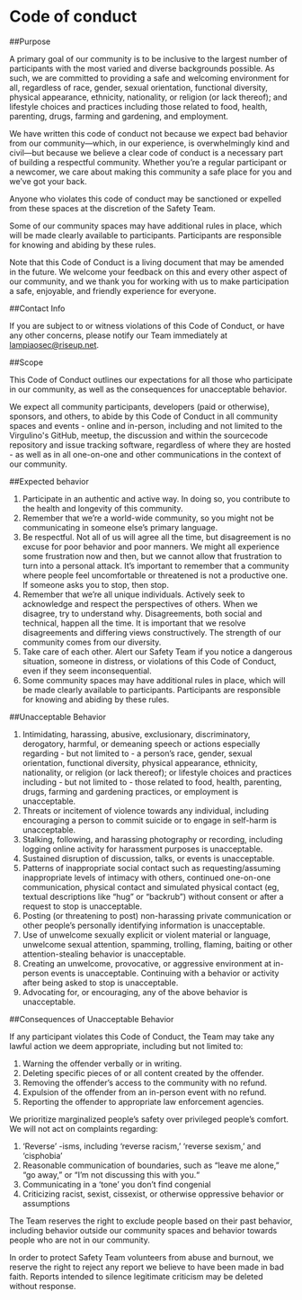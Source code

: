 # Code of conduct

##Purpose

A primary goal of our community is to be inclusive to the largest number of participants with the most varied and diverse backgrounds possible. As such, we are committed to providing a safe and welcoming environment for all, regardless of race, gender, sexual orientation, functional diversity, physical appearance, ethnicity, nationality, or religion (or lack thereof); and lifestyle choices and practices including those related to food, health, parenting, drugs, farming and gardening, and employment.

We have written this code of conduct not because we expect bad behavior from our community—which, in our experience, is overwhelmingly kind and civil—but because we believe a clear code of conduct is a necessary part of building a respectful community. Whether you’re a regular participant or a newcomer, we care about making this community a safe place for you and we’ve got your back.

Anyone who violates this code of conduct may be sanctioned or expelled from these spaces at the discretion of the Safety Team.

Some of our community spaces may have additional rules in place, which will be made clearly available to participants. Participants are responsible for knowing and abiding by these rules.

Note that this Code of Conduct is a living document that may be amended in the future. We welcome your feedback on this and every other aspect of our community, and we thank you for working with us to make participation a safe, enjoyable, and friendly experience for everyone.

##Contact Info

If you are subject to or witness violations of this Code of Conduct, or have any other concerns, please notify our Team immediately at lampiaosec@riseup.net.

##Scope

This Code of Conduct outlines our expectations for all those who participate in our community, as well as the consequences for unacceptable behavior.

We expect all community participants, developers (paid or otherwise), sponsors, and others, to abide by this Code of Conduct in all community spaces and events - online and in-person, including and not limited to the Virgulino's GitHub, meetup, the discussion and within the sourcecode repository and issue tracking software, regardless of where they are hosted - as well as in all one-on-one and other communications in the context of our community.

##Expected behavior


  1. Participate in an authentic and active way. In doing so, you contribute to the health and longevity of this community.
  2. Remember that we’re a world-wide community, so you might not be communicating in someone else’s primary language.
  3. Be respectful. Not all of us will agree all the time, but disagreement is no excuse for poor behavior and poor manners. We might all experience some frustration now and then, but we cannot allow that frustration to turn into a personal attack. It’s important to remember that a community where people feel uncomfortable or threatened is not a productive one. If someone asks you to stop, then stop.
  4. Remember that we’re all unique individuals. Actively seek to acknowledge and respect the perspectives of others. When we disagree, try to understand why. Disagreements, both social and technical, happen all the time. It is important that we resolve disagreements and differing views constructively. The strength of our community comes from our diversity.
  5. Take care of each other. Alert our Safety Team if you notice a dangerous situation, someone in distress, or violations of this Code of Conduct, even if they seem inconsequential.
  6. Some community spaces may have additional rules in place, which will be made clearly available to participants. Participants are responsible for knowing and abiding by these rules.

##Unacceptable Behavior


  1. Intimidating, harassing, abusive, exclusionary, discriminatory, derogatory, harmful, or demeaning speech or actions especially regarding - but not limited to - a person’s race, gender, sexual orientation, functional diversity, physical appearance, ethnicity, nationality, or religion (or lack thereof); or lifestyle choices and practices including - but not limited to - those related to food, health, parenting, drugs, farming and gardening practices, or employment is unacceptable.
  2. Threats or incitement of violence towards any individual, including encouraging a person to commit suicide or to engage in self-harm is unacceptable.
  3. Stalking, following, and harassing photography or recording, including logging online activity for harassment purposes is unacceptable.
  4. Sustained disruption of discussion, talks, or events is unacceptable.
  5. Patterns of inappropriate social contact such as requesting/assuming inappropriate levels of intimacy with others, continued one-on-one communication, physical contact and simulated physical contact (eg, textual descriptions like “hug” or “backrub”) without consent or after a request to stop is unacceptable.
  6. Posting (or threatening to post) non-harassing private communication or other people’s personally identifying information is unacceptable.
  7. Use of unwelcome sexually explicit or violent material or language, unwelcome sexual attention, spamming, trolling, flaming, baiting or other attention-stealing behavior is unacceptable.
  8. Creating an unwelcome, provocative, or aggressive environment at in-person events is unacceptable. Continuing with a behavior or activity after being asked to stop is unacceptable.
  9. Advocating for, or encouraging, any of the above behavior is unacceptable.

##Consequences of Unacceptable Behavior

If any participant violates this Code of Conduct, the Team may take any lawful action we deem appropriate, including but not limited to:


 1. Warning the offender verbally or in writing.
 2. Deleting specific pieces of or all content created by the offender.
 3. Removing the offender’s access to the community with no refund.
 4. Expulsion of the offender from an in-person event with no refund.
 5. Reporting the offender to appropriate law enforcement agencies.

 We prioritize marginalized people’s safety over privileged people’s comfort. We will not act on complaints regarding:


 1. ‘Reverse’ -isms, including ‘reverse racism,’ ‘reverse sexism,’ and ‘cisphobia’
 2. Reasonable communication of boundaries, such as “leave me alone,” “go away,” or “I’m not discussing this with you.“
 3. Communicating in a ‘tone’ you don’t find congenial
 4. Criticizing racist, sexist, cissexist, or otherwise oppressive behavior or assumptions

 The Team reserves the right to exclude people based on their past behavior, including behavior outside our community spaces and behavior towards people who are not in our community.

 In order to protect Safety Team volunteers from abuse and burnout, we reserve the right to reject any report we believe to have been made in bad faith. Reports intended to silence legitimate criticism may be deleted without response.
